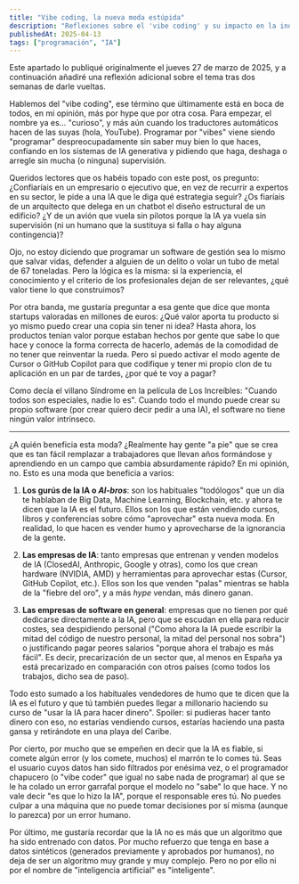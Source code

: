 ```yaml
---
title: "Vibe coding, la nueva moda estúpida"
description: "Reflexiones sobre el 'vibe coding' y su impacto en la industria del software."
publishedAt: 2025-04-13
tags: ["programación", "IA"]
---
```


<div role="alert" class="warning">
    Este apartado lo publiqué originalmente el jueves 27 de marzo de 2025, y a continuación añadiré una reflexión adicional sobre el tema tras dos semanas de darle vueltas.
</div>

Hablemos del "vibe coding", ese término que últimamente está en boca de todos, en mi opinión, más por hype que por otra cosa. Para empezar, el nombre ya es... "curioso", y más aún cuando los traductores automáticos hacen de las suyas (hola, YouTube). Programar por "vibes" viene siendo "programar" despreocupadamente sin saber muy bien lo que haces, confiando en los sistemas de IA generativa y pidiendo que haga, deshaga o arregle sin mucha (o ninguna) supervisión.

Queridos lectores que os habéis topado con este post, os pregunto: ¿Confiaríais en un empresario o ejecutivo que, en vez de recurrir a expertos en su sector, le pide a una IA que le diga qué estrategia seguir? ¿Os fiaríais de un arquitecto que delega en un chatbot el diseño estructural de un edificio? ¿Y de un avión que vuela sin pilotos porque la IA ya vuela sin supervisión (ni un humano que la sustituya si falla o hay alguna contingencia)?

Ojo, no estoy diciendo que programar un software de gestión sea lo mismo que salvar vidas, defender a alguien de un delito o volar un tubo de metal de 67 toneladas. Pero la lógica es la misma: si la experiencia, el conocimiento y el criterio de los profesionales dejan de ser relevantes, ¿qué valor tiene lo que construimos?

Por otra banda, me gustaría preguntar a esa gente que dice que monta startups valoradas en millones de euros: ¿Qué valor aporta tu producto si yo mismo puedo crear una copia sin tener ni idea? Hasta ahora, los productos tenían valor porque estaban hechos por gente que sabe lo que hace y conoce la forma correcta de hacerlo, además de la comodidad de no tener que reinventar la rueda. Pero si puedo activar el modo agente de Cursor o GitHub Copilot para que codifique y tener mi propio clon de tu aplicación en un par de tardes, ¿por qué te voy a pagar?

Como decía el villano Síndrome en la película de Los Increíbles: "Cuando todos son especiales, nadie lo es". Cuando todo el mundo puede crear su propio software (por crear quiero decir pedir a una IA), el software no tiene ningún valor intrínseco.

---

¿A quién beneficia esta moda? ¿Realmente hay gente "a pie" que se crea que es tan fácil remplazar a trabajadores que llevan años formándose y aprendiendo en un campo que cambia absurdamente rápido? En mi opinión, no. Esto es una moda que beneficia a varios:

1. **Los gurús de la IA o _AI-bros_**: son los habituales "todólogos" que un día te hablaban de Big Data, Machine Learning, Blockchain, etc. y ahora te dicen que la IA es el futuro. Ellos son los que están vendiendo cursos, libros y conferencias sobre cómo "aprovechar" esta nueva moda. En realidad, lo que hacen es vender humo y aprovecharse de la ignorancia de la gente.

2. **Las empresas de IA**: tanto empresas que entrenan y venden modelos de IA  (ClosedAI, Anthropic, Google y otras), como los que crean hardware (NVIDIA, AMD) y herramientas para aprovechar estas (Cursor, GitHub Copilot, etc.). Ellos son los que venden "palas" mientras se habla de la "fiebre del oro", y a más _hype_ vendan, más dinero ganan.

3. **Las empresas de software en general**: empresas que no tienen por qué dedicarse directamente a la IA, pero que se escudan en ella para reducir costes, sea despidiendo personal ("Como ahora la IA puede escribir la mitad del código de nuestro personal, la mitad del personal nos sobra") o justificando pagar peores salarios "porque ahora el trabajo es más fácil". Es decir, precarización de un sector que, al menos en España ya está precarizado en comparación con otros países (como todos los trabajos, dicho sea de paso).

Todo esto sumado a los habituales vendedores de humo que te dicen que la IA es el futuro y que tú también puedes llegar a millonario haciendo su curso de "usar la IA para hacer dinero". Spoiler: si pudieras hacer tanto dinero con eso, no estarías vendiendo cursos, estarías haciendo una pasta gansa y retirándote en una playa del Caribe.

Por cierto, por mucho que se empeñen en decir que la IA es fiable, si comete algún error (y los comete, muchos) el marrón te lo comes tú. Seas el usuario cuyos datos han sido filtrados por enésima vez, o el programador chapucero (o "vibe coder" que igual no sabe nada de programar) al que se le ha colado un error garrafal porque el modelo no "sabe" lo que hace. Y no vale decir "es que lo hizo la IA", porque el responsable eres tú. No puedes culpar a una máquina que no puede tomar decisiones por sí misma (aunque lo parezca) por un error humano.

Por último, me gustaría recordar que la IA no es más que un algoritmo que ha sido entrenado con datos. Por mucho refuerzo que tenga en base a datos sintéticos (generados previamente y aprobados por humanos), no deja de ser un algoritmo muy grande y muy complejo. Pero no por ello ni por el nombre de "inteligencia artificial" es "inteligente".
